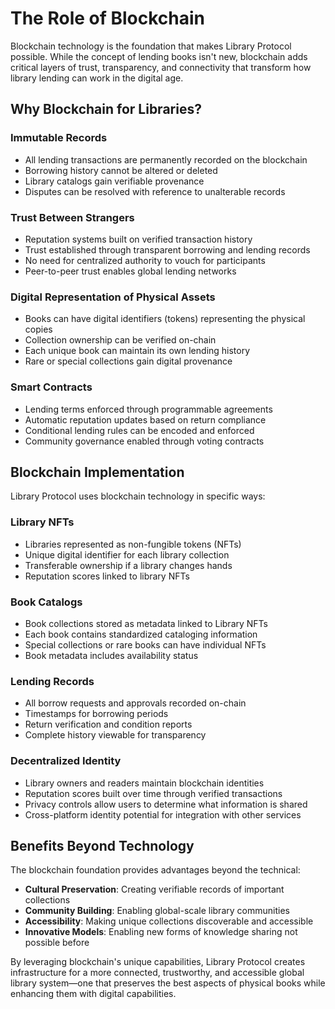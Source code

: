 # The Role of Blockchain

Blockchain technology is the foundation that makes Library Protocol possible. While the concept of lending books isn't new, blockchain adds critical layers of trust, transparency, and connectivity that transform how library lending can work in the digital age.

## Why Blockchain for Libraries?

### Immutable Records

- All lending transactions are permanently recorded on the blockchain
- Borrowing history cannot be altered or deleted
- Library catalogs gain verifiable provenance
- Disputes can be resolved with reference to unalterable records

### Trust Between Strangers

- Reputation systems built on verified transaction history
- Trust established through transparent borrowing and lending records
- No need for centralized authority to vouch for participants
- Peer-to-peer trust enables global lending networks

### Digital Representation of Physical Assets

- Books can have digital identifiers (tokens) representing the physical copies
- Collection ownership can be verified on-chain
- Each unique book can maintain its own lending history
- Rare or special collections gain digital provenance

### Smart Contracts

- Lending terms enforced through programmable agreements
- Automatic reputation updates based on return compliance
- Conditional lending rules can be encoded and enforced
- Community governance enabled through voting contracts

## Blockchain Implementation

Library Protocol uses blockchain technology in specific ways:

### Library NFTs

- Libraries represented as non-fungible tokens (NFTs)
- Unique digital identifier for each library collection
- Transferable ownership if a library changes hands
- Reputation scores linked to library NFTs

### Book Catalogs

- Book collections stored as metadata linked to Library NFTs
- Each book contains standardized cataloging information
- Special collections or rare books can have individual NFTs
- Book metadata includes availability status

### Lending Records

- All borrow requests and approvals recorded on-chain
- Timestamps for borrowing periods
- Return verification and condition reports
- Complete history viewable for transparency

### Decentralized Identity

- Library owners and readers maintain blockchain identities
- Reputation scores built over time through verified transactions
- Privacy controls allow users to determine what information is shared
- Cross-platform identity potential for integration with other services

## Benefits Beyond Technology

The blockchain foundation provides advantages beyond the technical:

- **Cultural Preservation**: Creating verifiable records of important collections
- **Community Building**: Enabling global-scale library communities
- **Accessibility**: Making unique collections discoverable and accessible
- **Innovative Models**: Enabling new forms of knowledge sharing not possible before

By leveraging blockchain's unique capabilities, Library Protocol creates infrastructure for a more connected, trustworthy, and accessible global library system—one that preserves the best aspects of physical books while enhancing them with digital capabilities. 
